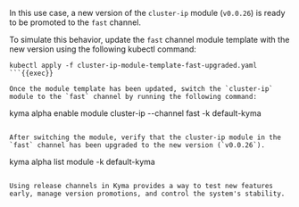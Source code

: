 In this use case, a new version of the `cluster-ip` module (`v0.0.26`) is ready to be promoted to the `fast` channel.

To simulate this behavior, update the `fast` channel module template with the new version using the following kubectl command:
```
kubectl apply -f cluster-ip-module-template-fast-upgraded.yaml
```{{exec}}

Once the module template has been updated, switch the `cluster-ip` module to the `fast` channel by running the following command:
```
kyma alpha enable module cluster-ip --channel fast -k default-kyma
```{{exec}}

After switching the module, verify that the cluster-ip module in the `fast` channel has been upgraded to the new version (`v0.0.26`).
```
kyma alpha list module -k default-kyma
```{{exec}}

Using release channels in Kyma provides a way to test new features early, manage version promotions, and control the system's stability.